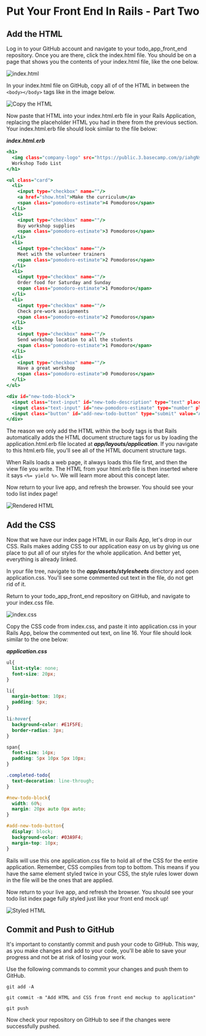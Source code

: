 # Put Your Front End In Rails - Part Two

## Add the HTML
Log in to your GitHub account and navigate to your todo_app_front_end repository. Once you are there, click the index.html file. You should be on a page that shows you the contents of your index.html file, like the one below.

![index.html](/images/put_your_front_end_in_rails_part_two/01.png "index.html")

In your index.html file on GitHub, copy all of of the HTML in between the `<body></body>` tags like in the image below.

![Copy the HTML](/images/put_your_front_end_in_rails_part_two/02.png "Copy the HTML")

Now paste that HTML into your index.html.erb file in your Rails Application, replacing the placeholder HTML you had in there from the previous section. Your index.html.erb file should look similar to the file below:

***index.html.erb***
```html.erb
<h1>
  <img class="company-logo" src="https://public.3.basecamp.com/p/iahgNshn1oKq98sWGf1q89Vo/uploads/511042491/download/CodeNow%20Logo.png"></img>
  Workshop Todo List
</h1>

<ul class="card">
  <li>
    <input type="checkbox" name=""/>
    <a href="show.html">Make the curriculum</a>
    <span class="pomodoro-estimate">4 Pomodoros</span>
  </li>
  <li>
    <input type="checkbox" name=""/>
    Buy workshop supplies
    <span class="pomodoro-estimate">3 Pomodoros</span>
  </li>
  <li>
    <input type="checkbox" name=""/>
    Meet with the volunteer trainers
    <span class="pomodoro-estimate">2 Pomodoros</span>
  </li>
  <li>
    <input type="checkbox" name=""/>
    Order food for Saturday and Sunday
    <span class="pomodoro-estimate">1 Pomodoro</span>
  </li>
  <li>
    <input type="checkbox" name=""/>
    Check pre-work assignments
    <span class="pomodoro-estimate">2 Pomodoros</span>
  </li>
  <li>
    <input type="checkbox" name=""/>
    Send workshop location to all the students
    <span class="pomodoro-estimate">1 Pomodoro</span>
  </li>
  <li>
    <input type="checkbox" name=""/>
    Have a great workshop
    <span class="pomodoro-estimate">0 Pomodoros</span>
  </li>
</ul>

<div id="new-todo-block">
  <input class="text-input" id="new-todo-description" type="text" placeholder="Add a new todo...">
  <input class="text-input" id="new-pomodoro-estimate" type="number" placeholder="Pomodoro estimate...">
  <input class="button" id="add-new-todo-button" type="submit" value="Add todo">
</div>
```

The reason we only add the HTML within the body tags is that Rails automatically adds the HTML document structure tags for us by loading the application.html.erb file located at ***app/layouts/application***. If you navigate to this html.erb file, you'll see all of the HTML document structure tags.

When Rails loads a web page, it always loads this file first, and then the view file you write. The HTML from your html.erb file is then inserted where it says `<%= yield %>`. We will learn more about this concept later.

Now return to your live app, and refresh the browser. You should see your todo list index page!

![Rendered HTML](/images/put_your_front_end_in_rails_part_two/03.png "Rendered HTML")



## Add the CSS
Now that we have our index page HTML in our Rails App, let's drop in our CSS. Rails makes adding CSS to our application easy on us by giving us one place to put all of our styles for the whole application. And better yet, everything is already linked.

In your file tree, navigate to the ***app/assets/stylesheets*** directory and open application.css. You'll see some commented out text in the file, do not get rid of it.

Return to your todo_app_front_end repository on GitHub, and navigate to your index.css file.

![index.css](/images/put_your_front_end_in_rails_part_two/04.png "index.css")

Copy the CSS code from index.css, and paste it into application.css in your Rails App, below the commented out text, on line 16. Your file should look similar to the one below:

***application.css***
```css
ul{
  list-style: none;
  font-size: 20px;
}

li{
  margin-bottom: 10px;
  padding: 5px;
}

li:hover{
  background-color: #E1F5FE;
  border-radius: 3px;
}

span{
  font-size: 14px;
  padding: 5px 10px 5px 10px;
}

.completed-todo{
  text-decoration: line-through;
}

#new-todo-block{
  width: 60%;
  margin: 20px auto 0px auto;
}

#add-new-todo-button{
  display: block;
  background-color: #03A9F4;
  margin-top: 10px;
}
```

Rails will use this one application.css file to hold all of the CSS for the entire application. Remember, CSS compiles from top to bottom. This means if you have the same element styled twice in your CSS, the style rules lower down in the file will be the ones that are applied.

Now return to your live app, and refresh the browser. You should see your todo list index page fully styled just like your front end mock up!

![Styled HTML](/images/put_your_front_end_in_rails_part_two/04.png "Styled HTML")

## Commit and Push to GitHub
It's important to constantly commit and push your code to GitHub. This way, as you make changes and add to your code, you'll be able to save your progress and not be at risk of losing your work.

Use the following commands to commit your changes and push them to GitHub.

```shell
git add -A
```

```shell
git commit -m "Add HTML and CSS from front end mockup to application"
```

```shell
git push
```

Now check your repository on GitHub to see if the changes were successfully pushed.
